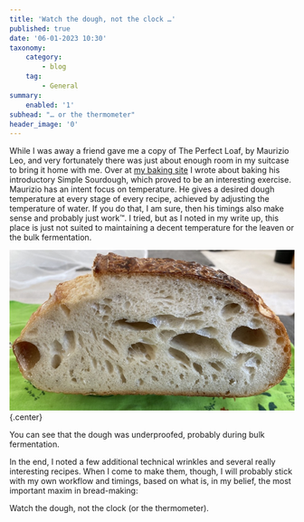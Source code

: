 ```yaml
---
title: 'Watch the dough, not the clock …'
published: true
date: '06-01-2023 10:30'
taxonomy:
    category:
        - blog
    tag:
        - General
summary:
    enabled: '1'
subhead: "… or the thermometer"
header_image: '0'
---
```


While I was away a friend gave me a copy of The Perfect Loaf, by Maurizio Leo, and very fortunately there was just about enough room in my suitcase to bring it home with me. Over at <a class="u-in-reply-to" href="https://www.fornacalia.com/2023/making-maurizios-simple-sourdough/" >my baking site</a > I wrote about baking his introductory Simple Sourdough, which proved to be an interesting exercise. Maurizio has an intent focus on temperature. He gives a desired dough temperature at every stage of every recipe, achieved by adjusting the temperature of water. If you do that, I am sure, then his timings also make sense and probably just work™. I tried, but as I noted in my write up, this place is just not suited to maintaining a decent temperature for the leaven or the bulk fermentation.

![Crumb shot showing evidence of underproofing](maurizio-crumb.jpg){.center}

<p class="caption">You can see that the dough was underproofed, probably during bulk fermentation.</p>

In the end, I noted a few additional technical wrinkles and several really interesting recipes. When I come to make them, though, I will probably stick with my own workflow and timings, based on what is, in my belief, the most important maxim in bread-making:

Watch the dough, not the clock (or the thermometer).
